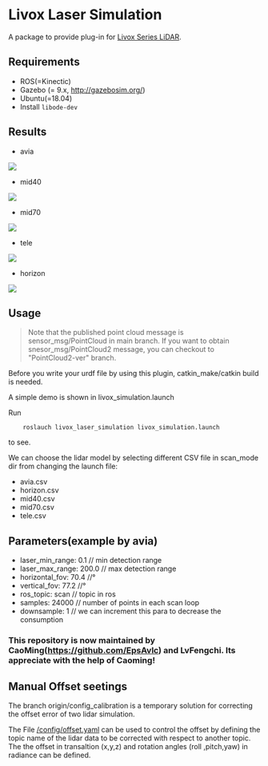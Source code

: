 # Livox Laser Simulation
A package to provide plug-in for [Livox Series LiDAR](https://www.livoxtech.com).

## Requirements
- ROS(=Kinectic)
- Gazebo (= 9.x, http://gazebosim.org/)
- Ubuntu(=18.04)
- Install `libode-dev`

## Results
- avia

![](resources/avia.gif)
- mid40

![](resources/mid40.gif)
- mid70

![](resources/mid70.gif)
- tele

![](resources/tele.gif)
- horizon

![](resources/horizon.gif)

## Usage

> Note that the published point cloud message is sensor_msg/PointCloud in main branch. If you want to obtain snesor_msg/PointCloud2 message, you can checkout to "PointCloud2-ver" branch.

Before you write your urdf file by using this plugin, catkin_make/catkin build is needed.

A simple demo is shown in livox_simulation.launch

Run 
```
    roslauch livox_laser_simulation livox_simulation.launch
```
to see.

We can choose the lidar model by selecting different CSV file in scan_mode dir from changing the launch file:
- avia.csv
- horizon.csv
- mid40.csv
- mid70.csv
- tele.csv

## Parameters(example by avia)

- laser_min_range: 0.1  // min detection range
- laser_max_range: 200.0  // max detection range
- horizontal_fov: 70.4   //°
- vertical_fov: 77.2    //°
- ros_topic: scan // topic in ros
- samples: 24000  // number of points in each scan loop
- downsample: 1 // we can increment this para to decrease the consumption

### This repository is now maintained by CaoMing(https://github.com/EpsAvlc) and LvFengchi. Its appreciate with the help of Caoming!

## Manual Offset seetings
The branch origin/config_calibration is a temporary solution for correcting the offset error of two lidar simulation.

The File [/config/offset.yaml](/config/offset.yaml) can be used to control the offset by defining the topic name of the lidar data to be corrected with respect to another topic. The the offset in transaltion (x,y,z) and rotation angles (roll ,pitch,yaw) in radiance can be defined.